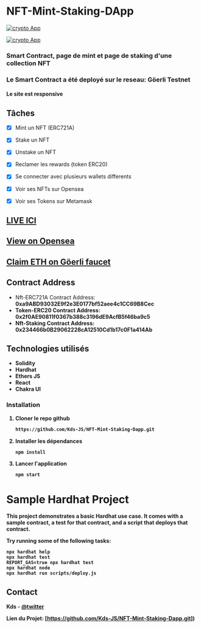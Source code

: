 # NFT-Mint-Staking-DApp

[![crypto App](./Asset/mint.png)](https://twitter.com/kds_JS)

[![crypto App](./Asset/staking.png)](https://twitter.com/kds_JS)

### Smart Contract, page de mint et page de staking d'une collection NFT
### Le Smart Contract a été deployé sur le reseau:  <b>Göerli Testnet</b>
#### Le site est responsive

## Tâches
 - [x] Mint un NFT (ERC721A)
 - [x] Stake un NFT
 - [x] Unstake un NFT
 - [x] Reclamer les rewards (token ERC20)
 - [x] Se connecter avec plusieurs wallets differents
 - [x] Voir ses NFTs sur Opensea
 - [x] Voir ses Tokens sur Metamask
 

## [LIVE ICI](https://nft-mint-staking-dapp.vercel.app/)
## [View on Opensea](https://testnets.opensea.io/collection/alpha-lions-nft-v2)
## [Claim ETH on Göerli faucet](https://goerli-faucet.pk910.de/)

## Contract Address
 - Nft-ERC721A Contract Address: <b>0xa9ABD93032E9f2e3E0177bf52aee4c1CC69B8Cec<b/>
 - Token-ERC20 Contract Address: <b>0x2f0AE90811f0367b388c3196dE9AcfB5f46ba9c5<b/>
 - Nft-Staking Contract Address: <b>0x234466b0B29062228cA12510Cd1b17c0F1a414Ab<b/>

## Technologies utilisés 
 - Solidity
 - Hardhat
 - Ethers JS
 - React
 - Chakra UI

### Installation

1. Cloner le repo github
   ```sh
   https://github.com/Kds-JS/NFT-Mint-Staking-Dapp.git
   ```
2. Installer les dépendances
   ```sh
   npm install
   ```
3. Lancer l'application
   ```sh
   npm start
   ```


# Sample Hardhat Project

This project demonstrates a basic Hardhat use case. It comes with a sample contract, a test for that contract, and a script that deploys that contract.

Try running some of the following tasks:

```shell
npx hardhat help
npx hardhat test
REPORT_GAS=true npx hardhat test
npx hardhat node
npx hardhat run scripts/deploy.js
```

## Contact

Kds - [@twitter](https://twitter.com/kds_JS) 

Lien du Projet: [https://github.com/Kds-JS/NFT-Mint-Staking-Dapp.git])
